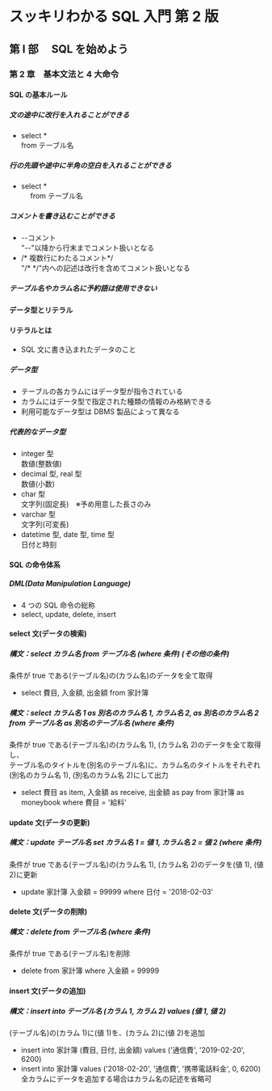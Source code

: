 # スッキリわかる SQL 入門 第 2 版

## 第 Ⅰ 部　 SQL を始めよう

### 第 2 章　基本文法と 4 大命令

#### SQL の基本ルール

##### 文の途中に改行を入れることができる

- select \*<br>
  from テーブル名

##### 行の先頭や途中に半角の空白を入れることができる

- select \*<br>
  　 from テーブル名

##### コメントを書き込むことができる

- --コメント<br>
  "--"以降から行末までコメント扱いとなる
- /\* 複数行にわたるコメント\*/<br>
  "/\* \*/"内への記述は改行を含めてコメント扱いとなる

##### テーブル名やカラム名に予約語は使用できない

#### データ型とリテラル

#### リテラルとは

- SQL 文に書き込まれたデータのこと

##### データ型

- テーブルの各カラムにはデータ型が指令されている
- カラムにはデータ型で指定された種類の情報のみ格納できる
- 利用可能なデータ型は DBMS 製品によって異なる

##### 代表的なデータ型

- integer 型<br>
  数値(整数値)
- decimal 型, real 型<br>
  数値(小数)
- char 型<br>
  文字列(固定長)　※予め用意した長さのみ
- varchar 型<br>
  文字列(可変長)
- datetime 型, date 型, time 型<br>
  日付と時刻

#### SQL の命令体系

##### DML(Data Manipulation Language)

- 4 つの SQL 命令の総称
- select, update, delete, insert

#### select 文(データの検索)

##### 構文：select カラム名 from テーブル名 (where 条件) (その他の条件)

条件が true である(テーブル名)の(カラム名)のデータを全て取得

- select 費目, 入金額, 出金額 from 家計簿

##### 構文：select カラム名 1 as 別名のカラム名 1, カラム名 2, as 別名のカラム名 2 from テーブル名 as 別名のテーブル名 (where 条件)

条件が true である(テーブル名)の(カラム名 1), (カラム名 2)のデータを全て取得し、<br>
テーブル名のタイトルを(別名のテーブル名)に、カラム名のタイトルをそれぞれ(別名のカラム名 1), (別名のカラム名 2)にして出力

- select 費目 as item, 入金額 as receive, 出金額 as pay from 家計簿 as moneybook where 費目 = '給料'

#### update 文(データの更新)

##### 構文：update テーブル名 set カラム名 1 = 値 1, カラム名 2 = 値 2 (where 条件)

条件が true である(テーブル名)の(カラム名 1), (カラム名 2)のデータを(値 1), (値 2)に更新

- update 家計簿 入金額 = 99999 where 日付 = '2018-02-03'

#### delete 文(データの削除)

##### 構文：delete from テーブル名 (where 条件)

条件が true である(テーブル名)を削除

- delete from 家計簿 where 入金額 = 99999

#### insert 文(データの追加)

##### 構文：insert into テーブル名 (カラム 1, カラム 2) values (値 1, 値 2)

(テーブル名)の(カラム 1)に(値 1)を、(カラム 2)に(値 2)を追加

- insert into 家計簿 (費目, 日付, 出金額) values ('通信費', '2019-02-20', 6200)
- insert into 家計簿 values ('2018-02-20', '通信費', '携帯電話料金', 0, 6200)<br>
  全カラムにデータを追加する場合はカラム名の記述を省略可

